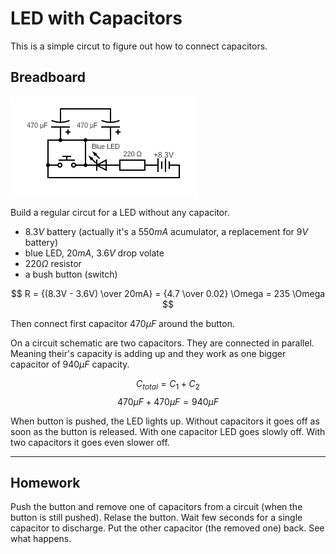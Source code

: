 # LED with Capacitors

This is a simple circut to figure out how to connect capacitors.

## Breadboard

[![LED with a button and two Capacitors](./circuit.png)](https://www.circuit-diagram.org/editor/)

Build a regular circut for a LED without any capacitor.
 * $8.3V$ battery (actually it's a $550mA$ acumulator, a replacement for $9V$ battery)
 * blue LED, $20mA$, $3.6V$ drop volate
 * $220\Omega$ resistor
 * a bush button (switch)

$$ R = {(8.3V - 3.6V) \over 20mA} = {4.7 \over 0.02} \Omega = 235 \Omega $$

Then connect first capacitor $470{\mu}F$ around the button.

On a circuit schematic are two capacitors. They are connected in
parallel. Meaning their's capacity is adding up and they work as
one bigger capacitor of $940{\mu}F$ capacity.

$$ C_{total} = C_{1} + C_{2} $$
$$ 470{\mu}F + 470{\mu}F = 940{\mu}F $$

When button is pushed, the LED lights up. Without capacitors it
goes off as soon as the button is released. With one capacitor
LED goes slowly off. With two capacitors it goes even slower off.

---

## Homework

Push the button and remove one of capacitors from a circuit
(when the button is still pushed). Relase the button. Wait few
seconds for a single capacitor to discharge. Put the other capacitor
(the removed one) back. See what happens.